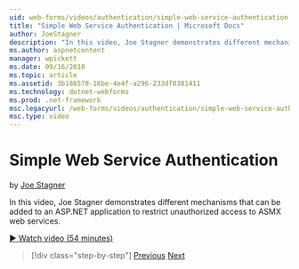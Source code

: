 ```yaml
---
uid: web-forms/videos/authentication/simple-web-service-authentication
title: "Simple Web Service Authentication | Microsoft Docs"
author: JoeStagner
description: "In this video, Joe Stagner demonstrates different mechanisms that can be added to an ASP.NET application to restrict unauthorized access to ASMX web services..."
ms.author: aspnetcontent
manager: wpickett
ms.date: 09/16/2010
ms.topic: article
ms.assetid: 3b186578-16be-4e4f-a296-233df0381411
ms.technology: dotnet-webforms
ms.prod: .net-framework
msc.legacyurl: /web-forms/videos/authentication/simple-web-service-authentication
msc.type: video
---
```

Simple Web Service Authentication
====================
by [Joe Stagner](https://github.com/JoeStagner)

In this video, Joe Stagner demonstrates different mechanisms that can be added to an ASP.NET application to restrict unauthorized access to ASMX web services.

[&#9654; Watch video (54 minutes)](https://channel9.msdn.com/Blogs/ASP-NET-Site-Videos/simple-web-service-authentication)

> [!div class="step-by-step"]
> [Previous](implement-the-registration-verification-pattern.md)
> [Next](creating-inactive-users.md)
